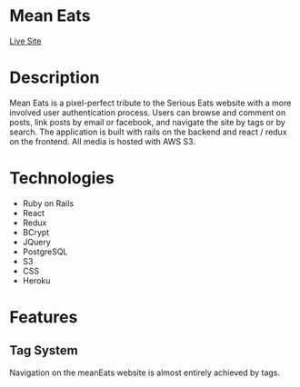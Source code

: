 # Mean Eats
[Live Site](https://meaneats.herokuapp.com/)
# Description 
Mean Eats is a pixel-perfect tribute to the Serious Eats website with a more involved user authentication process. Users can browse and comment on posts, link posts by email or facebook, and navigate the site by tags or by search. The application is built with rails on the backend and react / redux on the frontend. All media is hosted with AWS S3. 
# Technologies 
- Ruby on Rails
- React
- Redux
- BCrypt
- JQuery
- PostgreSQL
- S3
- CSS 
- Heroku
# Features
## Tag System

Navigation on the meanEats website is almost entirely achieved by tags. 
